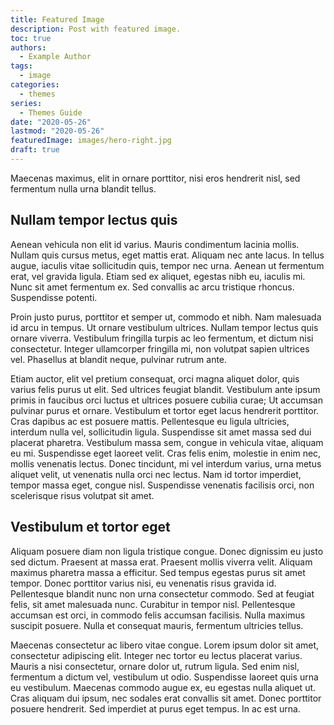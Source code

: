 ```yaml
---
title: Featured Image
description: Post with featured image.
toc: true
authors:
  - Example Author
tags:
  - image
categories:
  - themes
series:
  - Themes Guide
date: "2020-05-26"
lastmod: "2020-05-26"
featuredImage: images/hero-right.jpg
draft: true
---
```


Maecenas maximus, elit in ornare porttitor, nisi eros hendrerit nisl, sed
fermentum nulla urna blandit tellus.

<!--more-->

## Nullam tempor lectus quis

Aenean vehicula non elit id varius. Mauris condimentum lacinia mollis. Nullam
quis cursus metus, eget mattis erat. Aliquam nec ante lacus. In tellus augue,
iaculis vitae sollicitudin quis, tempor nec urna. Aenean ut fermentum erat, vel
gravida ligula. Etiam sed ex aliquet, egestas nibh eu, iaculis mi. Nunc sit
amet fermentum ex. Sed convallis ac arcu tristique rhoncus. Suspendisse
potenti.

Proin justo purus, porttitor et semper ut, commodo et nibh. Nam malesuada id
arcu in tempus. Ut ornare vestibulum ultrices. Nullam tempor lectus quis ornare
viverra. Vestibulum fringilla turpis ac leo fermentum, et dictum nisi
consectetur. Integer ullamcorper fringilla mi, non volutpat sapien ultrices
vel. Phasellus at blandit neque, pulvinar rutrum ante.

Etiam auctor, elit vel pretium consequat, orci magna aliquet dolor, quis varius
felis purus ut elit. Sed ultrices feugiat blandit. Vestibulum ante ipsum primis
in faucibus orci luctus et ultrices posuere cubilia curae; Ut accumsan pulvinar
purus et ornare. Vestibulum et tortor eget lacus hendrerit porttitor. Cras
dapibus ac est posuere mattis. Pellentesque eu ligula ultricies, interdum nulla
vel, sollicitudin ligula. Suspendisse sit amet massa sed dui placerat pharetra.
Vestibulum massa sem, congue in vehicula vitae, aliquam eu mi. Suspendisse eget
laoreet velit. Cras felis enim, molestie in enim nec, mollis venenatis lectus.
Donec tincidunt, mi vel interdum varius, urna metus aliquet velit, ut venenatis
nulla orci nec lectus. Nam id tortor imperdiet, tempor massa eget, congue nisl.
Suspendisse venenatis facilisis orci, non scelerisque risus volutpat sit amet.

## Vestibulum et tortor eget

Aliquam posuere diam non ligula tristique congue. Donec dignissim eu justo sed
dictum. Praesent at massa erat. Praesent mollis viverra velit. Aliquam maximus
pharetra massa a efficitur. Sed tempus egestas purus sit amet tempor. Donec
porttitor varius nisi, eu venenatis risus gravida id. Pellentesque blandit nunc
non urna consectetur commodo. Sed at feugiat felis, sit amet malesuada nunc.
Curabitur in tempor nisl. Pellentesque accumsan est orci, in commodo felis
accumsan facilisis. Nulla maximus suscipit posuere. Nulla et consequat mauris,
fermentum ultricies tellus.

Maecenas consectetur ac libero vitae congue. Lorem ipsum dolor sit amet,
consectetur adipiscing elit. Integer nec tortor eu lectus placerat varius.
Mauris a nisi consectetur, ornare dolor ut, rutrum ligula. Sed enim nisl,
fermentum a dictum vel, vestibulum ut odio. Suspendisse laoreet quis urna eu
vestibulum. Maecenas commodo augue ex, eu egestas nulla aliquet ut. Cras
aliquam dui ipsum, nec sodales erat convallis sit amet. Donec porttitor posuere
hendrerit. Sed imperdiet at purus eget tempus. In ac est urna.
